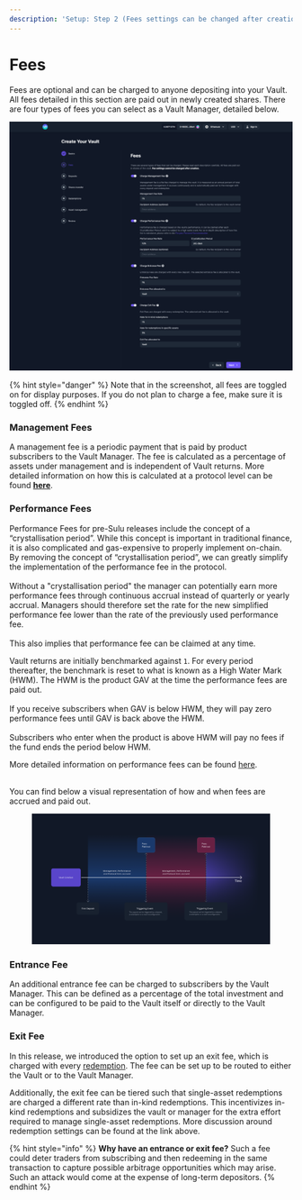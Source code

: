 ```yaml
---
description: 'Setup: Step 2 (Fees settings can be changed after creation)'
---
```


# Fees

Fees are optional and can be charged to anyone depositing into your Vault. All fees detailed in this section are paid out in newly created shares. There are four types of fees you can select as a Vault Manager, detailed below.

![](<../../.gitbook/assets/fees (3).png>)

{% hint style="danger" %}
Note that in the screenshot, all fees are toggled on for display purposes. If you do not plan to charge a fee, make sure it is toggled off.
{% endhint %}

### Management Fees

A management fee is a periodic payment that is paid by product subscribers to the Vault Manager. The fee is calculated as a percentage of assets under management and is independent of Vault returns. More detailed information on how this is calculated at a protocol level can be found [**here**](https://specs-v3.enzyme.finance/fee-formulas/management-fee).

### Performance Fees

Performance Fees for pre-Sulu releases include the concept of a “crystallisation period”. While this concept is important in traditional finance, it is also complicated and gas-expensive to properly implement on-chain. By removing the concept of “crystallisation period”, we can greatly simplify the implementation of the performance fee in the protocol.\
\
Without a "crystallisation period" the manager can potentially earn more performance fees through continuous accrual instead of quarterly or yearly accrual. Managers should therefore set the rate for the new simplified performance fee lower than the rate of the previously used performance fee.\
\
This also implies that performance fee can be claimed at any time.

Vault returns are initially benchmarked against `1`. For every period thereafter, the benchmark is reset to what is known as a High Water Mark (HWM). The HWM is the product GAV at the time the performance fees are paid out.\
\
If you receive subscribers when GAV is below HWM, they will pay zero performance fees until GAV is back above the HWM.\
\
Subscribers who enter when the product is above HWM will pay no fees if the fund ends the period below HWM.

More detailed information on performance fees can be found [here](https://app.gitbook.com/@avantgarde-finance/s/enzyme-protocol-v2-general-spec/fee-formulas/performance-fee).

\
You can find below a visual representation of how and when fees are accrued and paid out.

<figure><img src="../../.gitbook/assets/Image for user doc 2.png" alt=""><figcaption></figcaption></figure>

### Entrance Fee

An additional entrance fee can be charged to subscribers by the Vault Manager. This can be defined as a percentage of the total investment and can be configured to be paid to the Vault itself or directly to the Vault Manager.

### Exit Fee

In this release, we introduced the option to set up an exit fee, which is charged with every [redemption](redemptions.md). The fee can be set up to be routed to either the Vault or to the Vault Manager.

Additionally, the exit fee can be tiered such that single-asset redemptions are charged a different rate than in-kind redemptions. This incentivizes in-kind redemptions and subsidizes the vault or manager for the extra effort required to manage single-asset redemptions. More discussion around redemption settings can be found at the link above.

{% hint style="info" %}
**Why have an entrance or exit fee?** Such a fee could deter traders from subscribing and then redeeming in the same transaction to capture possible arbitrage opportunities which may arise. Such an attack would come at the expense of long-term depositors.
{% endhint %}

##
